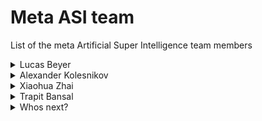 # Meta ASI team
List of the meta Artificial Super Intelligence team members

<details>
<summary>Lucas Beyer</summary>
[Website](https://lucasb.eyer.be/)
[Google Scholar](https://scholar.google.com/citations?user=p2gwhK4AAAAJ&hl=fr)
[LinkedIn](https://www.linkedin.com/in/lucas-beyer-7148709b/?originalSubdomain=ch)
</details>

<details>
<summary>Alexander Kolesnikov</summary>
[Website](https://kolesnikov.ch/)
[Google Scholar](https://scholar.google.com/citations?user=H9I0CVwAAAAJ&hl=en)
[LinkedIn](https://www.linkedin.com/in/alexaderkolesnikov/?originalSubdomain=ch)
</details>

<details>
<summary>Xiaohua Zhai</summary>
[Website](https://sites.google.com/view/xzhai)
[Google Scholar](https://scholar.google.com/citations?user=8gruapYAAAAJ&hl=en)
[LinkedIn](https://www.linkedin.com/in/xiaohua-zhai-4a0a37a1/)
</details>

<details>
<summary>Trapit Bansal</summary>
[Website](https://trapitbansal.com/)
[Google Scholar](https://scholar.google.com/citations?user=hHPeXmYAAAAJ&hl=en)
[LinkedIn](https://www.linkedin.com/in/trapit-bansal-646a3451/)
</details>


<details>
<summary>Whos next?</summary>
Website
Google Scholar
LinkedIn
</details>
